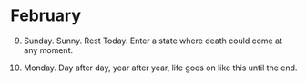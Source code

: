 # February

9. Sunday. Sunny. Rest Today. Enter a state where death could come at any moment.

24. Monday. Day after day, year after year, life goes on like this until the end.